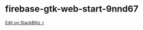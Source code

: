 # firebase-gtk-web-start-9nnd67

[Edit on StackBlitz ⚡️](https://stackblitz.com/edit/firebase-gtk-web-start-9nnd67)